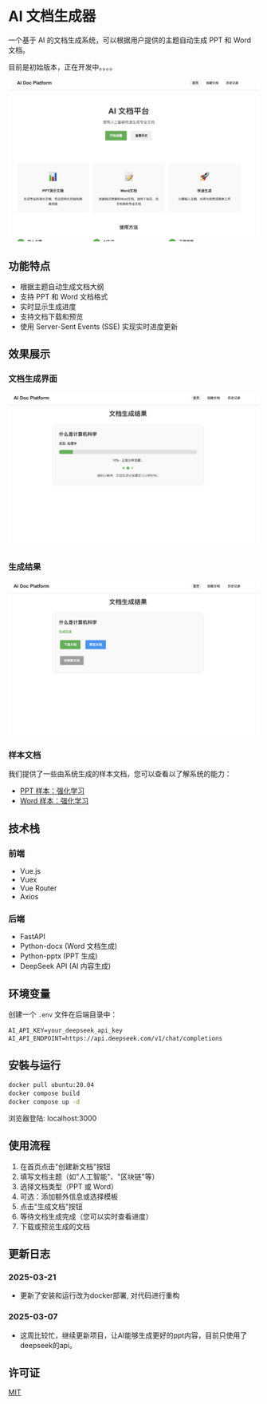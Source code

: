 # AI 文档生成器

一个基于 AI 的文档生成系统，可以根据用户提供的主题自动生成 PPT 和 Word 文档。

目前是初始版本，正在开发中。。。。

![项目首页](images/homepage.png)

## 功能特点

- 根据主题自动生成文档大纲
- 支持 PPT 和 Word 文档格式
- 实时显示生成进度
- 支持文档下载和预览
- 使用 Server-Sent Events (SSE) 实现实时进度更新

## 效果展示

### 文档生成界面

![文档生成界面](images/document_form.png)

### 生成结果

![生成结果](images/result.png)

### 样本文档

我们提供了一些由系统生成的样本文档，您可以查看以了解系统的能力：

- [PPT 样本：强化学习](images/强化学习_presentation.pptx)
- [Word 样本：强化学习](images/强化学习_document.docx)

## 技术栈

### 前端
- Vue.js
- Vuex
- Vue Router
- Axios

### 后端
- FastAPI
- Python-docx (Word 文档生成)
- Python-pptx (PPT 生成)
- DeepSeek API (AI 内容生成)


## 环境变量

创建一个 `.env` 文件在后端目录中：

```
AI_API_KEY=your_deepseek_api_key
AI_API_ENDPOINT=https://api.deepseek.com/v1/chat/completions
```

## 安裝与运行

```bash
docker pull ubuntu:20.04
docker compose build
docker compose up -d
```
浏览器登陆: localhost:3000

## 使用流程

1. 在首页点击"创建新文档"按钮
2. 填写文档主题（如"人工智能"、"区块链"等）
3. 选择文档类型（PPT 或 Word）
4. 可选：添加额外信息或选择模板
5. 点击"生成文档"按钮
6. 等待文档生成完成（您可以实时查看进度）
7. 下载或预览生成的文档


## 更新日志

### 2025-03-21
- 更新了安装和运行改为docker部署, 对代码进行重构
### 2025-03-07
- 这周比较忙，继续更新项目，让AI能够生成更好的ppt内容，目前只使用了deepseek的api。

## 许可证
[MIT](LICENSE)
